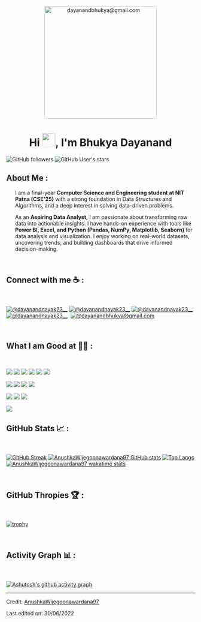 
  <div align="center" width="50">
    <img alt="dayanandbhukya@gmail.com" src="./assets/oh hi there.png" width="300">
</div>
<h1 align="center">Hi <img src="https://media.giphy.com/media/hvRJCLFzcasrR4ia7z/giphy.gif" width="35">, I'm Bhukya Dayanand</h1>
<p><img src="https://img.shields.io/github/followers/AnushkaWijegoonawardana97?style=social" alt="GitHub followers"> <img src="https://img.shields.io/github/stars/AnushkaWijegoonawardana97?style=social" alt="GitHub User's stars"> </p>
<h2 id="about-me">About Me :</h2>
<ul>
 I am a final-year <strong>Computer Science and Engineering student at NIT Patna (CSE'25)</strong>  with a strong foundation in Data Structures and Algorithms, and a deep interest in solving data-driven problems.

As an <strong> Aspiring Data Analyst,</strong> I am passionate about transforming raw data into actionable insights. I have hands-on experience with tools like <strong> Power BI, Excel, and Python (Pandas, NumPy, Matplotlib, Seaborn) </strong> for data analysis and visualization. I enjoy working on real-world datasets, uncovering trends, and building dashboards that drive informed decision-making.


</ul>
<br>
<h2 id="connect-with-me-">Connect with me ☕ :</h2>
<br>
<p><a href="https://www.instagram.com/dayanandnayak23__?igsh=dHExcHd6OTNwbXc1"><img src="https://img.icons8.com/fluency/48/000000/instagram-new.png" alt="@dayanandnayak23__" title="dayanandnayak23__"></a> <a href=" https://www.facebook.com/dayanand.bhukya.1"><img src="https://img.icons8.com/fluency/48/000000/facebook.png" alt="@dayanandnayak23__" title=" @dayanandnayak23__"></a> <a href="https://www.linkedin.com/in/dayanandbhukya123/"><img src="https://img.icons8.com/fluency/48/000000/linkedin.png" alt="@dayanandnayak23__" title="@dayanandnayak23__"></a> <a href="https://x.com/DayanandBhukya?t=-TvyVUrbIw6cnMZmRly9_Q&s=09"><img src="https://img.icons8.com/fluency/48/000000/twitter-squared.png" alt="@dayanandnayak23__" title="@dayanandnayak23__"></a> <a href="phn:9392553918"><img src="https://img.icons8.com/fluency/48/000000/phone-disconnected.png" alt="" title="@9392553918"></a> <a href="dayanandbhukya@gmail.com"><img src="https://img.icons8.com/fluency/48/000000/apple-mail.png" alt="@dayanandbhukya@gmail.com" title="@dayanandbhukya@gmail.com"></a></p>
<br>
<h2 id="what-i-am-good-at-">What I am Good at 🧑‍💻 :</h2>
<br>
<p><img src="https://img.icons8.com/color/48/000000/html-5--v1.png"> <img src="https://img.icons8.com/color/48/000000/css3.png"> <img src="https://img.icons8.com/color/48/000000/sass.png"> <img src="https://img.icons8.com/color/48/000000/javascript--v1.png"> <img src="https://img.icons8.com/office/48/000000/react.png"> <img src="https://img.icons8.com/color/48/000000/nextjs.png"></p>
<p><img src="https://img.icons8.com/color/48/000000/java-coffee-cup-logo--v1.png"> <img src="https://img.icons8.com/officel/48/000000/php-logo.png"> <img src="https://img.icons8.com/fluency/48/000000/laravel.png"> <img src="https://img.icons8.com/fluency/48/000000/wordpress.png"></p>
<p><img src="https://img.icons8.com/color/48/000000/mysql-logo.png"> <img src="https://img.icons8.com/color/48/000000/mongodb.png"> <img src="https://img.icons8.com/color/48/000000/firebase.png"></p>
<img src="https://img.icons8.com/color/48/000000/npm.png">
<br>
<h2 id="github-stats-">GitHub Stats 📈 :</h2>
<br>
<p><a href="https://git.io/streak-stats"><img src="https://github-readme-streak-stats.herokuapp.com?user=AnushkaWijegoonawardana97&amp;theme=algolia&amp;date_format=M%20j%5B%2C%20Y%5D" alt="GitHub Streak"></a> <a href="https://github.com/AnushkaWijegoonawardana97/github-readme-stats"><img src="https://github-readme-stats.vercel.app/api?username=AnushkaWijegoonawardana97&amp;theme=algolia" alt="AnushkaWijegoonawardana97 GitHub stats"></a> <a href="https://github.com/AnushkaWijegoonawardana97/github-readme-stats"><img src="https://github-readme-stats.vercel.app/api/top-langs/?username=AnushkaWijegoonawardana97&amp;theme=algolia" alt="Top Langs"></a> <a href="https://github.com/WinterWolf97/github-readme-stats"><img src="https://github-readme-stats.vercel.app/api/wakatime?username=WinterWolf97&amp;theme=algolia" alt="AnushkaWijegoonawardana97 wakatime stats"></a></p>
<br>
<h2 id="github-thropies-">GitHub Thropies 🏆 :</h2>
<br>
<p><a href="https://github.com/AnushkaWijegoonawardana97/github-profile-trophy"><img src="https://github-profile-trophy.vercel.app/?username=AnushkaWijegoonawardana97" alt="trophy"></a></p>
<br>
<h2 id="activity-graph-">Activity Graph 📊 :</h2>
<br>
<p><a href="https://github.com/ashutosh00710/github-readme-activity-graph"><img src="https://activity-graph.herokuapp.com/graph?username=AnushkaWijegoonawardana97&amp;bg_color=000&amp;color=fff&amp;line=00E676&amp;point=fff&amp;hide_border=true" alt="Ashutosh's github activity graph"></a></p>
<hr>
<p>Credit: <a href="https://github.com/AnushkaWijegoonawardana97">AnushkaWijegoonawardana97</a></p>
<p>Last edited on: 30/06/2022</p> 
